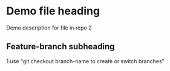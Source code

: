 # Demo file heading

Demo description for file in repo 2

## Feature-branch subheading

1.use "git checkout branch-name to create or switch branches" 